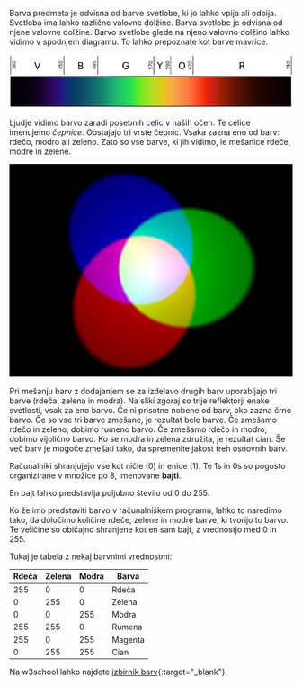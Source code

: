 Barva predmeta je odvisna od barve svetlobe, ki jo lahko vpija ali odbija. Svetloba ima lahko različne valovne dolžine. Barva svetlobe je odvisna od njene valovne dolžine. Barvo svetlobe glede na njeno valovno dolžino lahko vidimo v spodnjem diagramu. To lahko prepoznate kot barve mavrice.

![Vidni spekter](images/linear-visible-spectrum.png)

Ljudje vidimo barvo zaradi posebnih celic v naših očeh. Te celice imenujemo *čepnice*. Obstajajo tri vrste čepnic. Vsaka zazna eno od barv: rdečo, modro ali zeleno. Zato so vse barve, ki jih vidimo, le mešanice rdeče, modre in zelene.

![Mešanje barv z dodajanjem](images/additive-colour-mixing.png)

Pri mešanju barv z dodajanjem se za izdelavo drugih barv uporabljajo tri barve (rdeča, zelena in modra). Na sliki zgoraj so trije reflektorji enake svetlosti, vsak za eno barvo. Če ni prisotne nobene od barv, oko zazna črno barvo. Če so vse tri barve zmešane, je rezultat bele barve. Če zmešamo rdečo in zeleno, dobimo rumeno barvo. Če zmešamo rdečo in modro, dobimo vijolično barvo. Ko se modra in zelena združita, je rezultat cian. Še več barv je mogoče zmešati tako, da spremenite jakost treh osnovnih barv.

Računalniki shranjujejo vse kot ničle (0) in enice (1). Te 1s in 0s so pogosto organizirane v množice po 8, imenovane **bajti**.

En bajt lahko predstavlja poljubno število od 0 do 255.

Ko želimo predstaviti barvo v računalniškem programu, lahko to naredimo tako, da določimo količine rdeče, zelene in modre barve, ki tvorijo to barvo. Te veličine so običajno shranjene kot en sam bajt, z vrednostjo med 0 in 255.

Tukaj je tabela z nekaj barvnimi vrednostmi:

| Rdeča | Zelena | Modra | Barva   |
| ----- | ------ | ----- | ------- |
| 255   | 0      | 0     | Rdeča   |
| 0     | 255    | 0     | Zelena  |
| 0     | 0      | 255   | Modra   |
| 255   | 255    | 0     | Rumena  |
| 255   | 0      | 255   | Magenta |
| 0     | 255    | 255   | Cian    |

Na w3school lahko najdete [izbirnik barv](https://www.w3schools.com/colors/colors_rgb.asp){:target="_blank"}.
